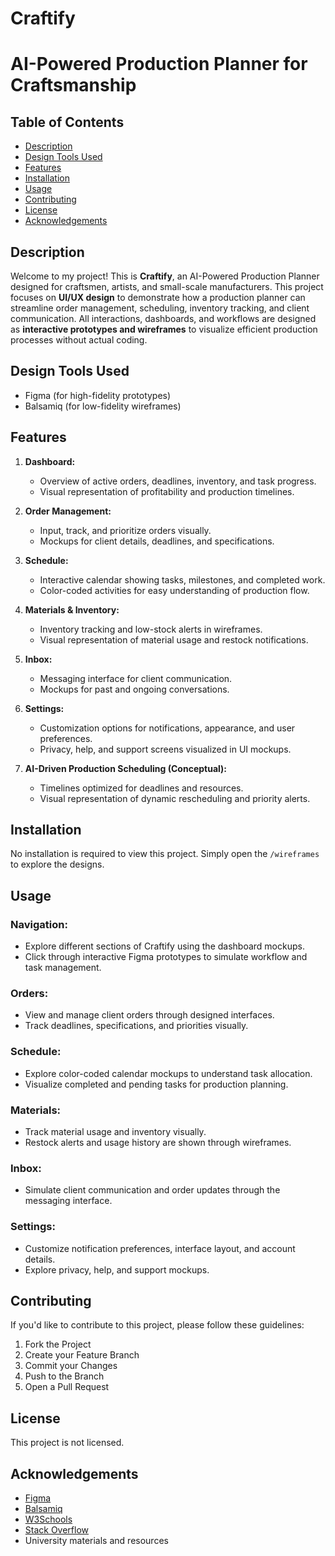 # Craftify

# AI-Powered Production Planner for Craftsmanship

## Table of Contents

- [Description](#description)
- [Design Tools Used](#design-tools-used)
- [Features](#features)
- [Installation](#installation)
- [Usage](#usage)
- [Contributing](#contributing)
- [License](#license)
- [Acknowledgements](#acknowledgements)

## Description

Welcome to my project! This is **Craftify**, an AI-Powered Production Planner designed for craftsmen, artists, and small-scale manufacturers. This project focuses on **UI/UX design** to demonstrate how a production planner can streamline order management, scheduling, inventory tracking, and client communication. All interactions, dashboards, and workflows are designed as **interactive prototypes and wireframes** to visualize efficient production processes without actual coding.  

## Design Tools Used

- Figma (for high-fidelity prototypes)  
- Balsamiq (for low-fidelity wireframes)  

## Features

1. **Dashboard:**
   - Overview of active orders, deadlines, inventory, and task progress.
   - Visual representation of profitability and production timelines.
    
2. **Order Management:**
   - Input, track, and prioritize orders visually.
   - Mockups for client details, deadlines, and specifications.
    
3. **Schedule:**
   - Interactive calendar showing tasks, milestones, and completed work.
   - Color-coded activities for easy understanding of production flow.
    
4. **Materials & Inventory:**
   - Inventory tracking and low-stock alerts in wireframes.
   - Visual representation of material usage and restock notifications.
    
5. **Inbox:**
   - Messaging interface for client communication.
   - Mockups for past and ongoing conversations.
    
6. **Settings:**
   - Customization options for notifications, appearance, and user preferences.
   - Privacy, help, and support screens visualized in UI mockups.
    
7. **AI-Driven Production Scheduling (Conceptual):**
   - Timelines optimized for deadlines and resources.
   - Visual representation of dynamic rescheduling and priority alerts.

## Installation

No installation is required to view this project. Simply open the `/wireframes` to explore the designs.

## Usage

### Navigation:
- Explore different sections of Craftify using the dashboard mockups.
- Click through interactive Figma prototypes to simulate workflow and task management.

### Orders:
- View and manage client orders through designed interfaces.
- Track deadlines, specifications, and priorities visually.

### Schedule:
- Explore color-coded calendar mockups to understand task allocation.
- Visualize completed and pending tasks for production planning.

### Materials:
- Track material usage and inventory visually.
- Restock alerts and usage history are shown through wireframes.

### Inbox:
- Simulate client communication and order updates through the messaging interface.

### Settings:
- Customize notification preferences, interface layout, and account details.
- Explore privacy, help, and support mockups.

## Contributing

If you'd like to contribute to this project, please follow these guidelines:

1. Fork the Project  
2. Create your Feature Branch  
3. Commit your Changes  
4. Push to the Branch  
5. Open a Pull Request  

## License

This project is not licensed.

## Acknowledgements

- [Figma](https://www.figma.com/)  
- [Balsamiq](https://balsamiq.com/)  
- [W3Schools](https://www.w3schools.com/)  
- [Stack Overflow](https://stackoverflow.com/)  
- University materials and resources
